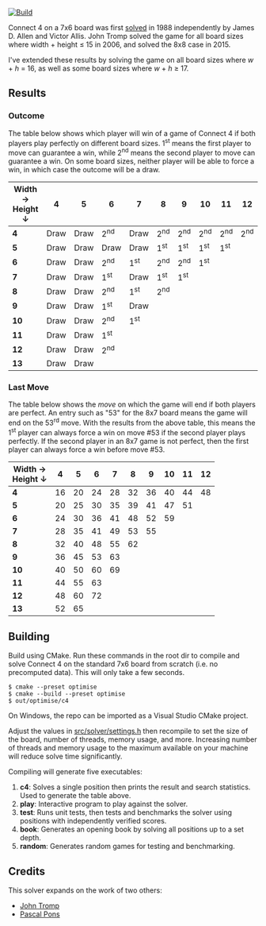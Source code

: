 [![Build](https://github.com/ChristopheSteininger/c4/actions/workflows/build-and-test.yml/badge.svg?branch=master)](https://github.com/ChristopheSteininger/c4/actions/workflows/build-and-test.yml?query=branch%3Amaster)

Connect 4 on a 7x6 board was first
[solved](https://en.wikipedia.org/wiki/Solved_game) in 1988 independently by
James D. Allen and Victor Allis. John Tromp solved the game for all board sizes where
width + height $\leq$ 15 in 2006, and solved the 8x8 case in 2015.

I've extended these results by solving the game on all board sizes where $w$ + $h$
= 16, as well as some board sizes where $w$ + $h$ $\geq$ 17.

## Results

### Outcome

The table below shows which player will win of a game of Connect 4 if both players play
perfectly on different board sizes. 1<sup>st</sup> means the first player to move can
guarantee a win, while 2<sup>nd</sup> means the second player to move can guarantee a win.
On some board sizes, neither player will be able to force a win, in which case the outcome
will be a draw.

| Width &rarr; <br> Height &darr; |    4 |    5 |              6 |              7 |              8 |              9 |             10 |             11 |             12 |
| ------------------------------- | ---- | ---- | -------------- | -------------- | -------------- | -------------- | -------------- | -------------- | -------------- |
|                           **4** | Draw | Draw | 2<sup>nd</sup> | Draw           | 2<sup>nd</sup> | 2<sup>nd</sup> | 2<sup>nd</sup> | 2<sup>nd</sup> | 2<sup>nd</sup> |
|                           **5** | Draw | Draw | Draw           | Draw           | 1<sup>st</sup> | 1<sup>st</sup> | 1<sup>st</sup> | 1<sup>st</sup> |
|                           **6** | Draw | Draw | 2<sup>nd</sup> | 1<sup>st</sup> | 2<sup>nd</sup> | 2<sup>nd</sup> | 1<sup>st</sup> |
|                           **7** | Draw | Draw | 1<sup>st</sup> | Draw           | 1<sup>st</sup> | 1<sup>st</sup> |
|                           **8** | Draw | Draw | 2<sup>nd</sup> | 1<sup>st</sup> | 2<sup>nd</sup> |
|                           **9** | Draw | Draw | 1<sup>st</sup> | Draw           |
|                          **10** | Draw | Draw | 2<sup>nd</sup> | 1<sup>st</sup> |
|                          **11** | Draw | Draw | 1<sup>st</sup> |
|                          **12** | Draw | Draw | 2<sup>nd</sup> |
|                          **13** | Draw | Draw |

### Last Move

The table below shows the *move* on which the game will end if both players are perfect.
An entry such as "53" for the 8x7 board means the game will end on the 53<sup>rd</sup>
move. With the results from the above table, this means the 1<sup>st</sup>
player can always force a win on move #53 if the second player plays perfectly. If the second
player in an 8x7 game is not perfect, then the first player can always force a win
before move #53.

| Width &rarr; <br> Height &darr; |  4 |  5 |  6 |  7 |  8 |  9 | 10 | 11 | 12 |
| ------------------------------- | -- | -- | -- | -- | -- | -- | -- | -- | -- |
|                           **4** | 16 | 20 | 24 | 28 | 32 | 36 | 40 | 44 | 48 |
|                           **5** | 20 | 25 | 30 | 35 | 39 | 41 | 47 | 51 |
|                           **6** | 24 | 30 | 36 | 41 | 48 | 52 | 59 |
|                           **7** | 28 | 35 | 41 | 49 | 53 | 55 |
|                           **8** | 32 | 40 | 48 | 55 | 62 |
|                           **9** | 36 | 45 | 53 | 63 |
|                          **10** | 40 | 50 | 60 | 69 |
|                          **11** | 44 | 55 | 63 |
|                          **12** | 48 | 60 | 72 |
|                          **13** | 52 | 65 |

## Building

Build using CMake. Run these commands in the root dir to compile and solve
Connect 4 on the standard 7x6 board from scratch (i.e. no precomputed data).
This will only take a few seconds.

```
$ cmake --preset optimise
$ cmake --build --preset optimise
$ out/optimise/c4
```

On Windows, the repo can be imported as a Visual Studio CMake project.

Adjust the values in [src/solver/settings.h](./src/solver/settings.h) then recompile
to set the size of the board, number of threads, memory usage, and more. Increasing
number of threads and memory usage to the maximum available on your machine will reduce
solve time significantly.

Compiling will generate five executables:
1. **c4**: Solves a single position then prints the result and search statistics. Used
to generate the table above.
2. **play**: Interactive program to play against the solver.
3. **test**: Runs unit tests, then tests and benchmarks the solver using positions
with independently verified scores.
4. **book**: Generates an opening book by solving all positions up to a set depth.
5. **random**: Generates random games for testing and benchmarking.

## Credits

This solver expands on the work of two others:
* [John Tromp](https://tromp.github.io/c4/c4.html)
* [Pascal Pons](https://github.com/PascalPons/connect4)
